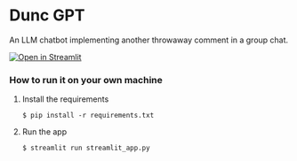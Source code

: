 # Dunc GPT

An LLM chatbot implementing another throwaway comment in a group chat.

[![Open in Streamlit](https://static.streamlit.io/badges/streamlit_badge_black_white.svg)](https://dunc-gpt.streamlit.app/)

### How to run it on your own machine

1. Install the requirements

   ```
   $ pip install -r requirements.txt
   ```

2. Run the app

   ```
   $ streamlit run streamlit_app.py
   ```
